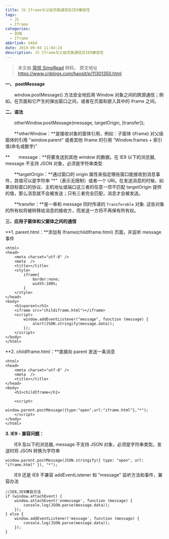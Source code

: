 ```yaml
---
title: JS Iframe与父级页面通信及IE9兼容性
tags:
  - JS
  - Iframe
categories:
  - 前端
  - Iframe
abbrlink: d4bd
date: 2019-09-04 11:04:24
description: JS Iframe与父级页面通信及IE9兼容性
---
```



> 本文由 [简悦 SimpRead](http://ksria.com/simpread/) 转码， 原文地址 https://www.cnblogs.com/haosit/p/11301350.html

**一、 postMessage**

　　window.postMessage() 方法安全地启用 Window 对象之间的跨源通信；例如，在页面和它产生的弹出窗口之间，或者在页面和嵌入其中的 iframe 之间。 

**二、语法**

　　otherWindow.postMessage(message, targetOrigin, [transfer]);

　　**otherWindow：**是接收对象的窗体引用，例如：子窗体 (iframe) 对父级窗体的引用 "window.parent" 或者其他 Iframe 的引用 “Window.frames + 索引值(命名或数字)”

**　　message：**将要发送到其他 window 的数据。在 IE9 以下的浏览器, message 不支持 JSON 对象，必须是字符串类型

　　**targetOrigin：**通过窗口的 origin 属性来指定哪些窗口能接收到消息事件，其值可以是字符串 "*"（表示无限制）或者一个 URI。在发送消息的时候，如果目标窗口的协议、主机地址或端口这三者的任意一项不匹配 targetOrigin 提供的值，那么消息就不会被发送；只有三者完全匹配，消息才会被发送。

　　**transfer：**是一串和 message 同时传递的 `Transferable` 对象. 这些对象的所有权将被转移给消息的接收方，而发送一方将不再保有所有权。

**三、应用子窗体和父窗体之间的通信**

**1. parent.html：**添加有 Iframe(childIframe.html) 页面，并监听 message 事件

```
<html>
<head>
    <meta charset="utf-8" />
    <meta  />
    <title></title>
    <style>
        iframe{
            border:none;
            width:100%;
        }
    </style>
</head>
<body>
    <h1>parent</h1>
    <iframe src="childiframe.html"></iframe>
    <script>
        window.addEventListener("message", function (message) {
            alert(JSON.stringify(message.data));
        });
    </script>
</body>
</html>

```

**2. childIframe.html：**直接向 parent 发送一条消息

```
<html>
<head>
    <meta charset="utf-8" />
    <meta  />
    <title></title>
</head>
<body>
    <h1>childIframe</h1>

    <script>
        window.parent.postMessage({type:"open",url:"iframe.html"},"*");
    </script>
</body>
</html>

```

**3. IE9 - 兼容问题：**

　　IE9 及以下的浏览器, message 不支持 JSON 对象，必须是字符串类型。发送时将 JSON 转换为字符串

```
window.parent.postMessage(JSON.stringify({ type: "open", url: "iframe.html" }), "*");

```

　　IE9 还是 IE8 不兼容 addEventListener 和 "message" 监听方法和事件，兼容办法

```
//IE8,IE9兼容方法
if (window.attachEvent) {
    window.attachEvent('onmessage', function (message) {
        console.log(JSON.parse(message.data));
    });
} else {
    window.addEventListener('message', function (message) {
        console.log(JSON.parse(message.data));
    });
}

```
